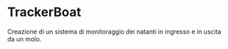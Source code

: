 # TrackerBoat
Creazione di un sistema di monitoraggio dei natanti in ingresso e in uscita da un molo.
